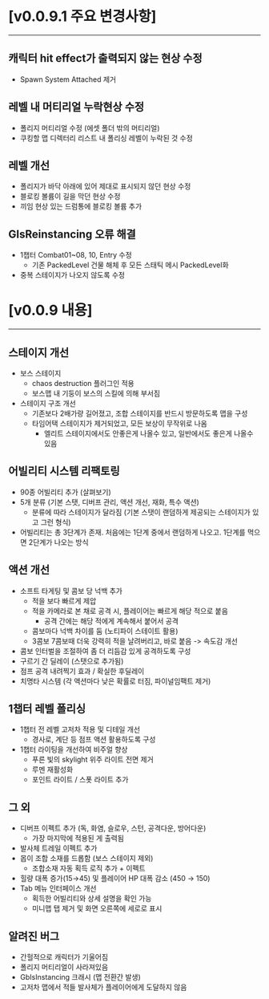# [v0.0.9.1 주요 변경사항]
---
## 캐릭터 hit effect가 출력되지 않는 현상 수정
- Spawn System Attached 제거

## 레벨 내 머티리얼 누락현상 수정
- 폴리지 머티리얼 수정 (에셋 폴더 밖의 머티리얼)
- 쿠킹할 맵 디렉터리 리스트 내 폴리싱 레벨이 누락된 것 수정
## 레벨 개선
- 폴리지가 바닥 아래에 있어 제대로 표시되지 않던 현상 수정
- 블로킹 볼륨이 길을 막던 현상 수정
- 끼임 현상 있는 드럼통에 블로킹 볼륨 추가

## GIsReinstancing 오류 해결
- 1챕터 Combat01~08, 10, Entry 수정
  - 기존 PackedLevel 건물 해체 후 모든 스태틱 메시 PackedLevel화
- 중복 스테이지가 나오지 않도록 수정


# [v0.0.9 내용]
---
## 스테이지 개선
- 보스 스테이지
  - chaos destruction 플러그인 적용 
  - 보스맵 내 기둥이 보스의 스킬에 의해 부서짐
- 스테이지 구조 개선
    - 기존보다 2배가량 길어졌고, 조합 스테이지를 반드시 방문하도록 맵을 구성
    - 타임어택 스테이지가 제거되었고, 모든 보상이 무작위로 나옴
      - 엘리트 스테이지에서도 안좋은게 나올수 있고, 일반에서도 좋은게 나올수 있음

## 어빌리티 시스템 리팩토링
- 90종 어빌리티 추가 (살펴보기)
- 5개 분류 (기본 스탯, 디버프 관리, 액션 개선, 재화, 특수 액션)
    - 분류에 따라 스테이지가 달라짐 (기본 스탯이 랜덤하게 제공되는 스테이지가 있고 그런 형식)
- 어빌리티는 총 3단계가 존재. 처음에는 1단계 중에서 랜덤하게 나오고. 1단계를 먹으면 2단계가 나오는 방식

## 액션 개선
- 소프트 타게팅 및 콤보 당 넉백 추가
  - 적을 보다 빠르게 제압
  - 적을 카메라로 본 채로 공격 시, 플레이어는 빠르게 해당 적으로 붙음
    - 공격 간에는 해당 적에게 계속해서 붙어서 공격
  -  콤보마다 넉백 차이를 둠 (노티파이 스테이트 활용)
    - 3콤보 7콤보때 더욱 강력히 적을 날려버리고, 바로 붙음 -> 속도감 개선 
- 콤보 인터벌을 조절하여 좀 더 리듬감 있게 공격하도록 구성
- 구르기 간 딜레이 (스탯으로 추가됨)
- 점프 공격 내려찍기 효과 / 확실한 후딜레이
- 치명타 시스템 (각 액션마다 낮은 확률로 터짐, 파이널임팩트 제거)

## 1챕터 레벨 폴리싱 
- 1챕터 전 레벨 고저차 적용 및 디테일 개선
  - 경사로, 계단 등 점프 액션 활용하도록 구성 
- 1챕터 라이팅을 개선하여 비주얼 향상
  - 푸른 빛의 skylight 위주 라이트 전면 제거
  - 루멘 재활성화 
  - 포인트 라이트 / 스폿 라이트 추가 

## 그 외 
- 디버프 이펙트 추가 (독, 화염, 슬로우, 스턴, 공격다운, 방어다운)
  - 가장 마지막에 적용된 게 출력됨
- 발사체 트레일 이펙트 추가 
- 몹이 조합 소재를 드롭함 (보스 스테이지 제외)
  - 조합소재 자동 획득 로직 추가 + 이펙트 
- 힐량 대폭 증가(15→45) 및 플레이어 HP 대폭 감소 (450 → 150)
- Tab 메뉴 인터페이스 개선 
  - 획득한 어빌리티와 상세 설명을 확인 가능
  - 미니맵 탭 제거 및 화면 오른쪽에 세로로 표시 

## 알려진 버그
- 간헐적으로 캐릭터가 기울어짐
- 폴리지 머티리얼이 사라져있음
- GbIsInstancing 크래시 (맵 전환간 발생)
- 고저차 맵에서 적들 발사체가 플레이어에게 도달하지 않음

